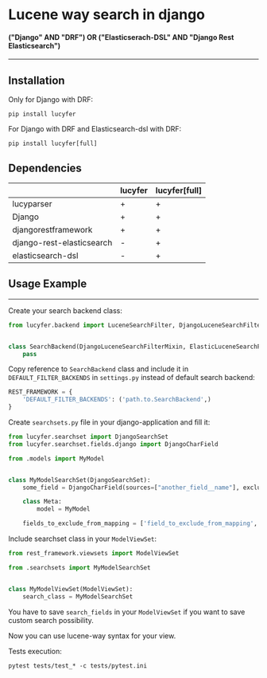 # Lucene way search in django
#### ("Django" AND "DRF") OR ("Elasticserach-DSL" AND "Django Rest Elasticsearch")

_________________

## Installation

Only for Django with DRF:

```
pip install lucyfer
```

For Django with DRF and Elasticsearch-dsl with DRF:

```
pip install lucyfer[full]
```

## Dependencies

|                           | lucyfer | lucyfer[full] |
|---------------------------|---------|-------|
| lucyparser                | +       | +     |
| Django                    | +       | +     |
| djangorestframework       | +       | +     |
| django-rest-elasticsearch | -       | +     |
| elasticsearch-dsl         | -       | +     |


## Usage Example  
________________
Create your search backend class:

```python
from lucyfer.backend import LuceneSearchFilter, DjangoLuceneSearchFilterMixin, ElasticLuceneSearchFilterMixin


class SearchBackend(DjangoLuceneSearchFilterMixin, ElasticLuceneSearchFilterMixin, LuceneSearchFilter):
    pass
``` 

Copy reference to `SearchBackend` class and include it in `DEFAULT_FILTER_BACKENDS` in `settings.py` instead of default search backend:

```python
REST_FRAMEWORK = {
    'DEFAULT_FILTER_BACKENDS': ('path.to.SearchBackend',)
}
```

Create `searchsets.py` file in your django-application and fill it:
```python
from lucyfer.searchset import DjangoSearchSet
from lucyfer.searchset.fields.django import DjangoCharField

from .models import MyModel


class MyModelSearchSet(DjangoSearchSet):
    some_field = DjangoCharField(sources=["another_field__name"], exclude_sources_from_mapping=True)

    class Meta:
        model = MyModel

    fields_to_exclude_from_mapping = ['field_to_exclude_from_mapping', ]

```

Include searchset class in your `ModelViewSet`:
```python
from rest_framework.viewsets import ModelViewSet

from .searchsets import MyModelSearchSet


class MyModelViewSet(ModelViewSet):
    search_class = MyModelSearchSet
```

You have to save `search_fields` in your `ModelViewSet` if you want to save custom search possibility.

Now you can use lucene-way syntax for your view.


Tests execution:
```
pytest tests/test_* -c tests/pytest.ini 
```
